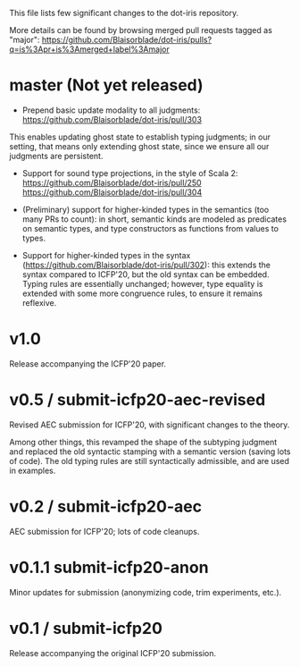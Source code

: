 This file lists few significant changes to the dot-iris repository.

More details can be found by browsing merged pull requests tagged as "major":
https://github.com/Blaisorblade/dot-iris/pulls?q=is%3Apr+is%3Amerged+label%3Amajor

# master (Not yet released)

- Prepend basic update modality to all judgments:
https://github.com/Blaisorblade/dot-iris/pull/303

This enables updating ghost state to establish typing judgments;
in our setting, that means only extending ghost state, since we ensure all our
judgments are persistent.

- Support for sound type projections, in the style of Scala 2:
https://github.com/Blaisorblade/dot-iris/pull/250
https://github.com/Blaisorblade/dot-iris/pull/304

- (Preliminary) support for higher-kinded types in the semantics (too many PRs to count):
  in short, semantic kinds are modeled as predicates on semantic types, and type
  constructors as functions from values to types.

- Support for higher-kinded types in the syntax
  (https://github.com/Blaisorblade/dot-iris/pull/302):
  this extends the syntax compared to ICFP'20, but the old syntax can be
  embedded.
  Typing rules are essentially unchanged; however, type equality is extended with
  some more congruence rules, to ensure it remains reflexive.

# v1.0

Release accompanying the ICFP'20 paper.

# v0.5 / submit-icfp20-aec-revised

Revised AEC submission for ICFP'20, with significant changes to the theory.

Among other things, this revamped the shape of the subtyping judgment and
replaced the old syntactic stamping with a semantic version (saving lots of
code). The old typing rules are still syntactically admissible, and are used in
examples.

# v0.2 / submit-icfp20-aec

AEC submission for ICFP'20; lots of code cleanups.

# v0.1.1 submit-icfp20-anon

Minor updates for submission (anonymizing code, trim experiments, etc.).

# v0.1 / submit-icfp20

Release accompanying the original ICFP'20 submission.
